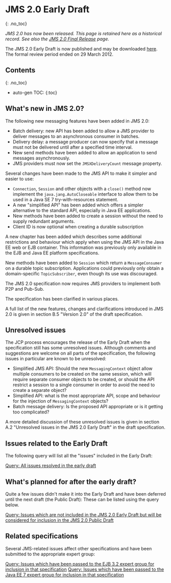 # JMS 2.0 Early Draft
{: .no_toc}

_JMS 2.0 has now been released. This page is retained here as a historical record. See also the [JMS 2.0 Final Release](/jms-spec/pages/JMS20FinalRelease) page._

The JMS 2.0 Early Draft is now published and may be downloaded [here](http://jcp.org/aboutJava/communityprocess/edr/jsr343/index.html). The formal review period ended on 29 March 2012. 

## Contents
{: .no_toc}

* auto-gen TOC:
{:toc}

## What's new in JMS 2.0? 

The following new messaging features have been added in JMS 2.0:

* Batch delivery: new API has been added to allow a JMS provider to deliver messages to an asynchronous consumer in batches.
* Delivery delay: a message producer can now specify that a message must not be delivered until after a specified time interval.
* New send methods have been added to allow an application to send messages asynchronously.
* JMS providers must now set the `JMSXDeliveryCount` message property.

Several changes have been made to the JMS API to make it simpler and easier to use:

* `Connection`, `Session` and other objects with a `close()` method now implement the `java.jang.AutoCloseable` interface to allow them to be used in a Java SE 7 try-with-resources statement.
* A new "simplified API" has been added which offers a simpler alternative to the standard API, especially in Java EE applications.
* New methods have been added to create a session without the need to supply redundant arguments.
* Client ID is now optional when creating a durable subscription

A new chapter has been added which describes some additional restrictions and behaviour which apply when using the JMS API in the Java EE web or EJB container. This information was previously only available in the EJB and Java EE platform specifications.

New methods have been added to `Session` which return a `MessageConsumer` on a durable topic subscription. Applications could previously only obtain a domain-specific `TopicSubscriber`, even though its use was discouraged.

The JMS 2.0 specification now requires JMS providers to implement both P2P and Pub-Sub.

The specification has been clarified in various places.

A full list of the new features, changes and clarifications introduced in JMS 2.0 is given in section B.5 "Version 2.0" of the draft specification. 

##  Unresolved issues

The JCP process encourages the release of the Early Draft when the specification still has some unresolved issues. Although comments and suggestions are welcome on all parts of the specification, the following issues in particular are known to be unresolved:

* Simplified JMS API: Should the new `MessagingContext` object allow multiple consumers to be created on the same session, which will require separate consumer objects to be created, or should the API restrict a session to a single consumer in order to avoid the need to create a separate object?
* Simplified API: what is the most appropriate API, scope and behaviour for the injection of `MessagingContext` objects?
* Batch message delivery: Is the proposed API appropriate or is it getting too complicated?

A more detailed discussion of these unresolved issues is given in section A.2 "Unresolved issues in the JMS 2.0 Early Draft" in the draft specification.

##  Issues related to the Early Draft

The following query will list all the "issues" included in the Early Draft: <br/>

[Query: All issues resolved in the early draft](https://github.com/javaee/jms-spec/issues?q=is%3Aclosed+milestone%3A2.0ED)

##  What's planned for after the early draft? 

Quite a few issues didn't make it into the Early Draft and have been deferred until the next draft (the Public Draft): These can be listed using the query below.

[Query: Issues which are not included in the JMS 2.0 Early Draft but will be considered for inclusion in the JMS 2.0 Public Draft](https://github.com/javaee/jms-spec/issues?utf8=%E2%9C%93&q=label%3Apd20-underreview)

##  Related specifications

Several JMS-related issues affect other specifications and have been submitted to the appropriate expert group: <br/>

[Query:  Issues which have been passed to the EJB 3.2 expert group for inclusion in that specification](https://github.com/javaee/jms-spec/issues?q=label%3Ajms20-jsr345+is%3Aclosed)
[Query:  Issues which have been passed to the Java EE 7  expert group for inclusion in that specification](https://github.com/javaee/jms-spec/issues?q=label%3Ajms20-jsr342-added+is%3Aclosed)


